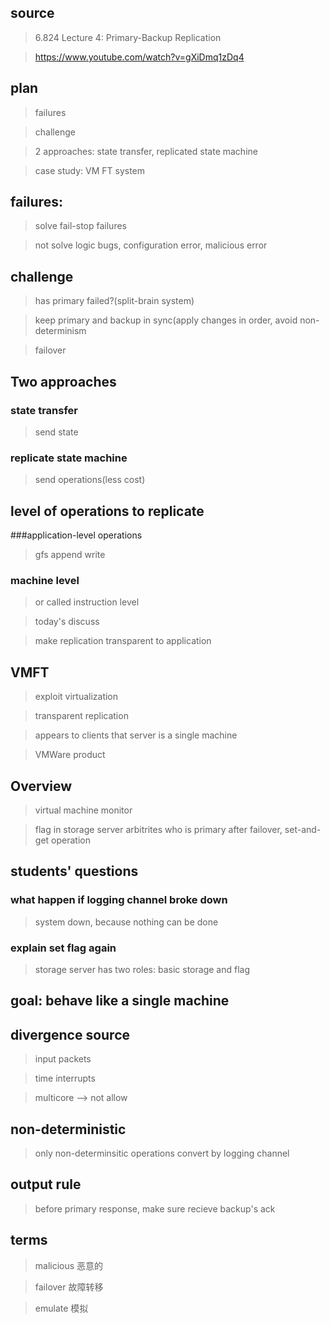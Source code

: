 ## source 
> 6.824 Lecture 4: Primary-Backup Replication

> https://www.youtube.com/watch?v=gXiDmq1zDq4

## plan
> failures

> challenge

> 2 approaches: state transfer, replicated state machine

> case study: VM FT system

## failures:
> solve fail-stop failures

> not solve logic bugs, configuration error, malicious error

## challenge
> has primary failed?(split-brain system)

> keep primary and backup in sync(apply changes in order, avoid non-determinism

> failover

## Two approaches
### state transfer
> send state

### replicate state machine 
> send operations(less cost)

## level of operations to replicate
###application-level operations
> gfs append write

### machine level
> or called instruction level

> today's discuss

> make replication transparent to application


## VMFT
> exploit virtualization

> transparent replication

> appears to clients that server is a single machine

> VMWare product

## Overview
> virtual machine monitor

> flag in storage server arbitrites who is primary after failover, set-and-get operation

## students' questions
### what happen if logging channel broke down
> system down, because nothing can be done

### explain set flag again
> storage server has two roles: basic storage and flag

## goal: behave like a single machine

## divergence source
> input packets

> time interrupts

> multicore --> not allow

## non-deterministic
> only non-determinsitic operations convert by logging channel

## output rule
> before primary response, make sure recieve backup's ack

## terms
> malicious 恶意的

> failover 故障转移

> emulate 模拟
